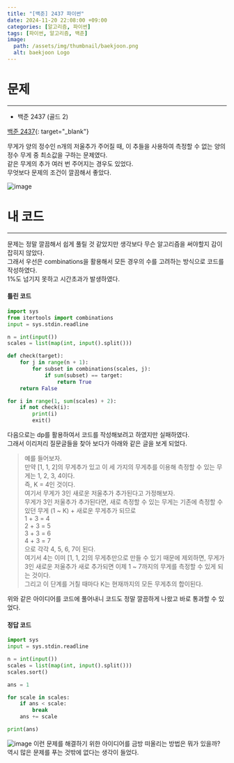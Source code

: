 ```yaml
---
title: "[백준] 2437 파이썬"
date: 2024-11-20 22:08:00 +09:00
categories: [알고리즘, 파이썬]
tags: [파이썬, 알고리즘, 백준]
image:
  path: /assets/img/thumbnail/baekjoon.png
  alt: baekjoon Logo
---
```

# 문제
---
- 백준 2437 (골드 2)

[백준 2437](https://www.acmicpc.net/problem/2437){: target="_blank"}

무게가 양의 정수인 n개의 저울추가 주어질 때, 이 추들을 사용하여 측정할 수 없는 양의 정수 무게 중 최소값을 구하는 문제였다.   
같은 무게의 추가 여러 번 주어지는 경우도 있었다.   
무엇보다 문제의 조건이 깔끔해서 좋았다.   

![image](https://github.com/user-attachments/assets/b0af7e1f-1c70-4f7c-a5c8-068c77911751)

# 내 코드
---
문제는 정말 깔끔해서 쉽게 풀릴 것 같았지만 생각보다 무슨 알고리즘을 써야할지 감이 잡히지 않았다.   
그래서 우선은 combinations을 활용해서 모든 경우의 수를 고려하는 방식으로 코드를 작성하였다.   
1%도 넘기지 못하고 시간초과가 발생하였다.   
#### 틀린 코드
```python
import sys
from itertools import combinations
input = sys.stdin.readline

n = int(input())
scales = list(map(int, input().split()))

def check(target):
    for j in range(n + 1):
        for subset in combinations(scales, j):
            if sum(subset) == target:
                return True
    return False

for i in range(1, sum(scales) + 2):
    if not check(i):
        print(i)
        exit()
```

다음으로는 dp를 활용하여서 코드를 작성해보려고 하였지만 실패하였다.   
그래서 이리저리 질문글들을 찾아 보다가 아래와 같은 글을 보게 되었다.   
> 예를 들어보자.   
만약 [1, 1, 2]의 무게추가 있고 이 세 가지의 무게추를 이용해 측정할 수 있는 무게는 1, 2, 3, 4이다.   
즉, K = 4인 것이다.   
여기서 무게가 3인 새로운 저울추가 추가된다고 가정해보자.   
무게가 3인 저울추가 추가된다면, 새로 측정할 수 있는 무게는 기존에 측정할 수 있던 무게 (1 ~ K) + 새로운 무게추가 되므로   
1 + 3 = 4   
2 + 3 = 5   
3 + 3 = 6   
4 + 3 = 7   
으로 각각 4, 5, 6, 7이 된다.   
여기서 4는 이미 [1, 1, 2]의 무게추만으로 만들 수 있기 때문에 제외하면,
무게가 3인 새로운 저울추가 새로 추가되면 이제 1 ~ 7까지의 무게를 측정할 수 있게 되는 것이다.   
그리고 이 단계를 거칠 때마다 K는 현재까지의 모든 무게추의 합이된다.   

위와 같은 아이디어를 코드에 풀어내니 코드도 정말 깔끔하게 나왔고 바로 통과할 수 있었다.   
#### 정답 코드
```python
import sys
input = sys.stdin.readline

n = int(input())
scales = list(map(int, input().split()))
scales.sort()

ans = 1

for scale in scales:
    if ans < scale:
        break
    ans += scale

print(ans)
```

![image](https://github.com/user-attachments/assets/ed61eee9-324e-4f89-a508-fcbbb6f668e2)
이런 문제를 해결하기 위한 아이디어를 금방 떠올리는 방법은 뭐가 있을까?   
역시 많은 문제를 푸는 것밖에 없다는 생각이 들었다.   
